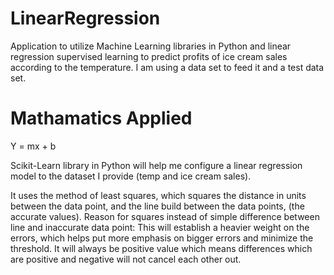 # LinearRegression
Application to utilize Machine Learning libraries in Python and linear regression supervised learning to predict profits of ice cream sales according to the temperature. I am using a data set to feed it and a test data set.

# Mathamatics Applied
Y = mx + b

Scikit-Learn library in Python will help me configure a linear regression model to the dataset I provide (temp and ice cream sales).

It uses the method of least squares, which squares the distance in units between the data point, and the line build between the data points, (the accurate values). 
Reason for squares instead of simple difference between line and inaccurate data point:
This will establish a heavier weight on the errors, which helps put more emphasis on bigger errors and minimize the threshold.
It will always be positive value which means differences which are positive and negative will not cancel each other out.
